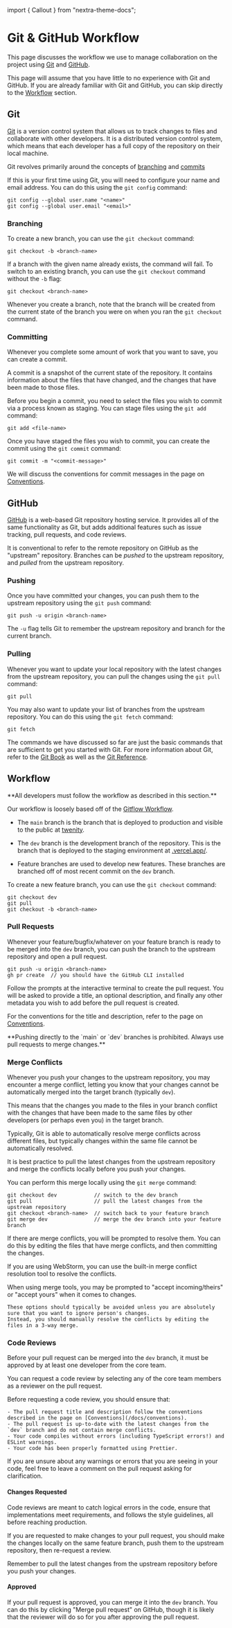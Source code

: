 import { Callout } from "nextra-theme-docs";

# Git & GitHub Workflow

This page discusses the workflow we use to manage collaboration on the project using [Git](https://git-scm.com/downloads)
and [GitHub](https://github.com).

This page will assume that you have little to no experience with Git and GitHub. If you are already familiar with Git and GitHub,
you can skip directly to the [Workflow](#workflow) section.

## Git

[Git](https://git-scm.com/downloads) is a version control system that allows us to track changes to files and collaborate with other developers.
It is a distributed version control system, which means that each developer has a full copy of the repository on their local machine.

Git revolves primarily around the concepts of [branching](https://git-scm.com/book/en/v2/Git-Branching-Branches-in-a-Nutshell) and
[commits](https://git-scm.com/book/en/v2/Git-Basics-Recording-Changes-to-the-Repository)

If this is your first time using Git, you will need to configure your name and email address.
You can do this using the `git config` command:

```
git config --global user.name "<name>"
git config --global user.email "<email>"
```

### Branching

To create a new branch, you can use the `git checkout` command:

```
git checkout -b <branch-name>
```

If a branch with the given name already exists, the command will fail.
To switch to an existing branch, you can use the `git checkout` command without the `-b` flag:

```
git checkout <branch-name>
```

Whenever you create a branch, note that the branch will be created from the current state of the branch you were on when you ran the `git checkout` command.

### Committing

Whenever you complete some amount of work that you want to save, you can create a commit.

A commit is a snapshot of the current state of the repository. It contains information about the files that have changed, and the changes that have been made to those files.

Before you begin a commit, you need to select the files you wish to commit via a process known as staging.
You can stage files using the `git add` command:

```
git add <file-name>
```

Once you have staged the files you wish to commit, you can create the commit using the `git commit` command:

```
git commit -m "<commit-message>"
```

We will discuss the conventions for commit messages in the page on [Conventions](/docs/conventions).

## GitHub

[GitHub](https://github.com) is a web-based Git repository hosting service. It provides all of the same functionality as Git, but adds
additional features such as issue tracking, pull requests, and code reviews.

It is conventional to refer to the remote repository on GitHub as the "upstream" repository.
Branches can be _pushed_ to the upstream repository, and _pulled_ from the upstream repository.

### Pushing

Once you have committed your changes, you can push them to the upstream repository using the `git push` command:

```
git push -u origin <branch-name>
```

The `-u` flag tells Git to remember the upstream repository and branch for the current branch.

### Pulling

Whenever you want to update your local repository with the latest changes from the upstream repository, you can pull the changes using the `git pull` command:

```
git pull
```

You may also want to update your list of branches from the upstream repository. You can do this using the `git fetch` command:

```
git fetch
```

The commands we have discussed so far are just the basic commands that are sufficient to get you started with Git.
For more information about Git, refer to the [Git Book](https://git-scm.com/book/en/v2) as well as the [Git Reference](https://git-scm.com/docs).

## Workflow

<Callout type="warning" emoji="⚠️">
    **All developers must follow the workflow as described in this section.**
</Callout>

Our workflow is loosely based off of the [Gitflow Workflow](https://www.atlassian.com/git/tutorials/comparing-workflows/gitflow-workflow).

- The `main` branch is the branch that is deployed to production and visible to the public at [twenity](https://twenity.vercel.app/).

- The `dev` branch is the development branch of the repository. This is the branch that is deployed to the staging environment
  at [.vercel.app/](.vercel.app/).

- Feature branches are used to develop new features. These branches are branched off of most recent commit on the `dev` branch.

To create a new feature branch, you can use the `git checkout` command:

```
git checkout dev
git pull
git checkout -b <branch-name>
```

### Pull Requests

Whenever your feature/bugfix/whatever on your feature branch is ready to be merged into the `dev` branch, you can push the branch
to the upstream repository and open a pull request.

```
git push -u origin <branch-name>
gh pr create  // you should have the GitHub CLI installed
```

Follow the prompts at the interactive terminal to create the pull request.
You will be asked to provide a title, an optional description, and finally any other metadata you wish to add before the pull request is created.

For the conventions for the title and description, refer to the page on [Conventions](/docs/conventions).

<Callout type="error" emoji="️🚫">
    **Pushing directly to the `main` or `dev` branches is prohibited. Always use pull requests to merge changes.**
</Callout>

### Merge Conflicts

Whenever you push your changes to the upstream repository, you may encounter a merge conflict, letting you know that your
changes cannot be automatically merged into the target branch (typically `dev`).

This means that the changes you made to the files in your branch conflict with the changes that have been made to the same files
by other developers (or perhaps even you) in the target branch.

Typically, Git is able to automatically resolve merge conflicts across different files, but typically changes within
the same file cannot be automatically resolved.

<Callout type="info" emoji="ℹ️">
    It is best practice to pull the latest changes from the upstream repository and merge the conflicts locally before
    you push your changes.
</Callout>

You can perform this merge locally using the `git merge` command:

```
git checkout dev            // switch to the dev branch
git pull                    // pull the latest changes from the upstream repository
git checkout <branch-name>  // switch back to your feature branch
git merge dev               // merge the dev branch into your feature branch
```

If there are merge conflicts, you will be prompted to resolve them. You can do this by editing the files that have merge conflicts,
and then committing the changes.

If you are using WebStorm, you can use the built-in merge conflict resolution tool to resolve the conflicts.

<Callout type="warning" emoji="⚠️">
    When using merge tools, you may be prompted to "accept incoming/theirs" or "accept yours" when it comes to changes.

    These options should typically be avoided unless you are absolutely sure that you want to ignore person's changes.
    Instead, you should manually resolve the conflicts by editing the files in a 3-way merge.

</Callout>

### Code Reviews

Before your pull request can be merged into the `dev` branch, it must be approved by at least one developer from the core team.

You can request a code review by selecting any of the core team members as a reviewer on the pull request.

<Callout type="info" emoji="ℹ️">
    Before requesting a code review, you should ensure that:

    - The pull request title and description follow the conventions described in the page on [Conventions](/docs/conventions).
    - The pull request is up-to-date with the latest changes from the `dev` branch and do not contain merge conflicts.
    - Your code compiles without errors (including TypeScript errors!) and ESLint warnings.
    - Your code has been properly formatted using Prettier.

</Callout>

If you are unsure about any warnings or errors that you are seeing in your code, feel free to leave a comment on the
pull request asking for clarification.

#### Changes Requested

Code reviews are meant to catch logical errors in the code, ensure that implementations meet requirements, and follows
the style guidelines, all before reaching production.

If you are requested to make changes to your pull request, you should make the changes locally on the same feature branch,
push them to the upstream repository, then re-request a review.

Remember to pull the latest changes from the upstream repository before you push your changes.

#### Approved

If your pull request is approved, you can merge it into the `dev` branch. You can do this by clicking "Merge pull request" on GitHub,
though it is likely that the reviewer will do so for you after approving the pull request.

